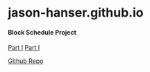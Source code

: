 # jason-hanser.github.io



#### Block Schedule Project

[Part I](https://jason-hanser.github.io/block-schedule/block-schedule-walkthrough-p1.html)
[Part I](https://htmlpreview.github.io/?https://github.com/jason-hanser/block-schedule/blob/master/block-schedule-walkthrough-p1.html)

[Github Repo](https://github.com/jason-hanser/block-schedule)




